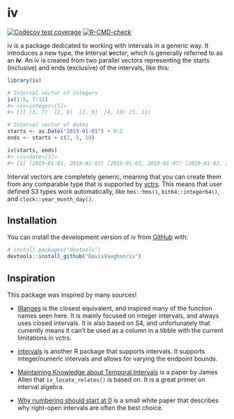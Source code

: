
<!-- README.md is generated from README.Rmd. Please edit that file -->

# iv

<!-- badges: start -->

[![Codecov test
coverage](https://codecov.io/gh/DavisVaughan/iv/branch/main/graph/badge.svg)](https://app.codecov.io/gh/DavisVaughan/iv?branch=main)
[![R-CMD-check](https://github.com/DavisVaughan/iv/actions/workflows/R-CMD-check.yaml/badge.svg)](https://github.com/DavisVaughan/iv/actions/workflows/R-CMD-check.yaml)
<!-- badges: end -->

iv is a package dedicated to working with intervals in a generic way. It
introduces a new type, the **i**nterval **v**ector, which is generally
referred to as an **iv**. An iv is created from two parallel vectors
representing the starts (inclusive) and ends (exclusive) of the
intervals, like this:

``` r
library(iv)

# Interval vector of integers
iv(1:5, 7:11)
#> <iv<integer>[5]>
#> [1] [1, 7)  [2, 8)  [3, 9)  [4, 10) [5, 11)

# Interval vector of dates
starts <- as.Date("2019-01-01") + 0:2
ends <- starts + c(2, 5, 10)

iv(starts, ends)
#> <iv<date>[3]>
#> [1] [2019-01-01, 2019-01-03) [2019-01-02, 2019-01-07) [2019-01-03, 2019-01-13)
```

Interval vectors are completely generic, meaning that you can create
them from any comparable type that is supported by
[vctrs](https://vctrs.r-lib.org). This means that user defined S3 types
work automatically, like `hms::hms()`, `bit64::integer64()`, and
`clock::year_month_day()`.

## Installation

You can install the development version of iv from
[GitHub](https://github.com/) with:

``` r
# install.packages("devtools")
devtools::install_github("DavisVaughan/iv")
```

## Inspiration

This package was inspired by many sources!

-   [IRanges](https://github.com/Bioconductor/IRanges) is the closest
    equivalent, and inspired many of the function names seen here. It is
    mainly focused on integer intervals, and always uses closed
    intervals. It is also based on S4, and unfortunately that currently
    means it can’t be used as a column in a tibble with the current
    limitations in vctrs.

-   [intervals](https://github.com/edzer/intervals) is another R package
    that supports intervals. It supports integer/numeric intervals and
    allows for varying the endpoint bounds.

-   [Maintaining Knowledge about Temporal
    Intervals](https://cse.unl.edu/~choueiry/Documents/Allen-CACM1983.pdf)
    is a paper by James Allen that `iv_locate_relates()` is based on. It
    is a great primer on interval algebra.

-   [Why numbering should start at
    0](https://www.cs.utexas.edu/users/EWD/transcriptions/EWD08xx/EWD831.html)
    is a small white paper that describes why right-open intervals are
    often the best choice.
